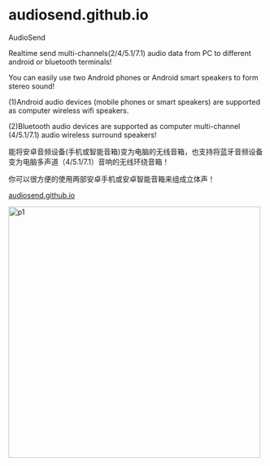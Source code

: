 # audiosend.github.io

AudioSend 

Realtime send multi-channels(2/4/5.1/7.1) audio data from PC to different android or bluetooth terminals!

You can easily use two Android phones or Android smart speakers to form stereo sound!

(1)Android audio devices (mobile phones or smart speakers) are supported as computer wireless wifi speakers.

(2)Bluetooth audio devices are supported as computer multi-channel (4/5.1/7.1) audio wireless surround speakers!


能将安卓音频设备(手机或智能音箱)变为电脑的无线音箱，也支持将蓝牙音频设备变为电脑多声道（4/5.1/7.1）音响的无线环绕音箱！

你可以很方便的使用两部安卓手机或安卓智能音箱来组成立体声！


<a href="https://audiosend.github.io//">audiosend.github.io</a>


<img width="495" alt="p1" src="https://user-images.githubusercontent.com/117324192/211969597-740609f0-e4b6-4d72-b5eb-e93b405ff92e.PNG">
